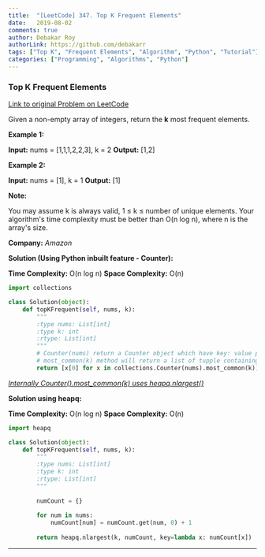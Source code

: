 ```yaml
---
title:  "[LeetCode] 347. Top K Frequent Elements" 
date:   2019-08-02
comments: true
author: Debakar Roy
authorLink: https://github.com/debakarr
tags: ["Top K", "Frequent Elements", "Algorithm", "Python", "Tutorial"]
categories: ["Programming", "Algorithms", "Python"]
---
```


### Top K Frequent Elements
 
[Link to original Problem on LeetCode](https://leetcode.com/problems/top-k-frequent-elements/)

Given a non-empty array of integers, return the **k** most frequent elements.

**Example 1:**

**Input:** nums = [1,1,1,2,2,3], k = 2
**Output:** [1,2]

**Example 2:**

**Input:** nums = [1], k = 1
**Output:** [1]

**Note:**

You may assume k is always valid, 1 ≤ k ≤ number of unique elements.
Your algorithm's time complexity must be better than O(n log n), where n is the array's size.

**Company:**
*Amazon*

**Solution (Using Python inbuilt feature - Counter):**

**Time Complexity:** O(n log n)
**Space Complexity:** O(n)

```python
import collections

class Solution(object):
    def topKFrequent(self, nums, k):
        """
        :type nums: List[int]
        :type k: int
        :rtype: List[int]
        """
        # Counter(nums) return a Counter object which have key: value pairs of all the items: count of item.
        # most_common(k) method will return a list of tupple containing k most common element with their count
        return [x[0] for x in collections.Counter(nums).most_common(k)]
```

*[Internally Counter().most_common(k) uses heapq.nlargest()](https://hg.python.org/cpython/file/c6880edaf6f3/Lib/collections.py)*

**Solution using heapq:**

**Time Complexity:** O(n log n)
**Space Complexity:** O(n)

```python
import heapq

class Solution(object):
    def topKFrequent(self, nums, k):
        """
        :type nums: List[int]
        :type k: int
        :rtype: List[int]
        """
        
        numCount = {}
        
        for num in nums:
            numCount[num] = numCount.get(num, 0) + 1
            
        return heapq.nlargest(k, numCount, key=lambda x: numCount[x])
```

<hr><br />
